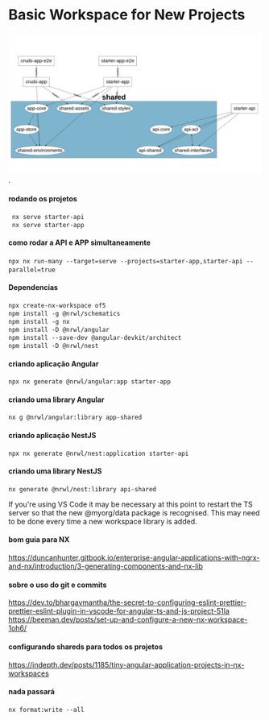 # Basic Workspace for New Projects

![Gráfico de dependencias](depgraph.jpeg).

#### rodando os projetos

```
 nx serve starter-api
 nx serve starter-app
```

#### como rodar a API e APP simultaneamente

`npx nx run-many --target=serve --projects=starter-app,starter-api --parallel=true`

#### Dependencias

```
npx create-nx-workspace of5
npm install -g @nrwl/schematics
npm install -g nx
npm install -D @nrwl/angular
npm install --save-dev @angular-devkit/architect
npm install -D @nrwl/nest
```

#### criando aplicação Angular

```
npx nx generate @nrwl/angular:app starter-app
```

#### criando uma library Angular

```
nx g @nrwl/angular:library app-shared
```

#### criando aplicação NestJS

```
npx nx generate @nrwl/nest:application starter-api
```

#### criando uma library NestJS

```
nx generate @nrwl/nest:library api-shared
```

If you're using VS Code it may be necessary at this point to restart the TS server so that the new @myorg/data package is recognised. This may need to be done every time a new workspace library is added.

#### bom guia para NX

https://duncanhunter.gitbook.io/enterprise-angular-applications-with-ngrx-and-nx/introduction/3-generating-components-and-nx-lib

#### sobre o uso do git e commits

https://dev.to/bhargavmantha/the-secret-to-configuring-eslint-prettier-prettier-eslint-plugin-in-vscode-for-angular-ts-and-js-project-51la https://beeman.dev/posts/set-up-and-configure-a-new-nx-workspace-1oh6/

#### configurando shareds para todos os projetos

https://indepth.dev/posts/1185/tiny-angular-application-projects-in-nx-workspaces

#### nada passará

```
nx format:write --all
```
